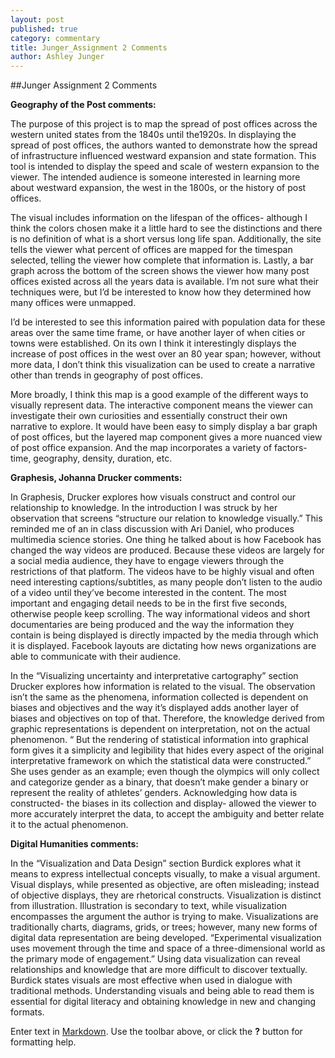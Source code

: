 ```yaml
---
layout: post
published: true
category: commentary
title: Junger_Assignment 2 Comments
author: Ashley Junger
---
```

##Junger Assignment 2 Comments

**Geography of the Post comments:**

The purpose of this project is to map the spread of post offices across the western united states from the 1840s until the1920s. In displaying the spread of post offices, the authors wanted to demonstrate how the spread of infrastructure influenced westward expansion and state formation. This tool is intended to display the speed and scale of western expansion to the viewer. The intended audience is someone interested in learning more about westward expansion, the west in the 1800s, or the history of post offices.

The visual includes information on the lifespan of the offices- although I think the colors chosen make it a little hard to see the distinctions and there is no definition of what is a short versus long life span. Additionally, the site tells the viewer what percent of offices are mapped for the timespan selected, telling the viewer how complete that information is. Lastly, a bar graph across the bottom of the screen shows the viewer how many post offices existed across all the years data is available. I’m not sure what their techniques were, but I’d be interested to know how they determined how many offices were unmapped.

I’d be interested to see this information paired with population data for these areas over the same time frame, or have another layer of when cities or towns were established. On its own I think it interestingly displays the increase of post offices in the west over an 80 year span; however, without more data, I don’t think this visualization can be used to create a narrative other than trends in geography of post offices.

More broadly, I think this map is a good example of the different ways to visually represent data. The interactive component means the viewer can investigate their own curiosities and essentially construct their own narrative to explore. It would have been easy to simply display a bar graph of post offices, but the layered map component gives a more nuanced view of post office expansion. And the map incorporates a variety of factors- time, geography, density, duration, etc.


**Graphesis, Johanna Drucker comments:**

In Graphesis, Drucker explores how visuals construct and control our relationship to knowledge. In the introduction I was struck by her observation that screens “structure our relation to knowledge visually.” This reminded me of an in class discussion with Ari Daniel, who produces multimedia science stories. One thing he talked about is how Facebook has changed the way videos are produced. Because these videos are largely for a social media audience, they have to engage viewers through the restrictions of that platform. The videos have to be highly visual and often need interesting captions/subtitles, as many people don’t listen to the audio of a video until they’ve become interested in the content. The most important and engaging detail needs to be in the first five seconds, otherwise people keep scrolling. The way informational videos and short documentaries are being produced and the way the information they contain is being displayed is directly impacted by the media through which it is displayed. Facebook layouts are dictating how news organizations are able to communicate with their audience.


In the “Visualizing uncertainty and interpretative cartography” section Drucker explores how information is related to the visual. The observation isn’t the same as the phenomena, information collected is dependent on biases and objectives and the way it’s displayed adds another layer of biases and objectives on top of that. Therefore, the knowledge derived from graphic representations is dependent on interpretation, not on the actual phenomenon. “ But the rendering of statistical information into graphical form gives it a simplicity and legibility that hides every aspect of the original interpretative framework on which the statistical data were constructed.” She uses gender as an example; even though the olympics will only collect and categorize gender as a binary, that doesn’t make gender a binary or represent the reality of athletes’ genders. Acknowledging how data is constructed- the biases in its collection and display- allowed the viewer to more accurately interpret the data, to accept the ambiguity and better relate it to the actual phenomenon.

**Digital Humanities comments:**

In the “Visualization and Data Design” section Burdick explores what it means to express intellectual concepts visually, to make a visual argument. Visual displays, while presented as objective, are often misleading; instead of objective displays, they are rhetorical constructs. Visualization is distinct from illustration. Illustration is secondary to text, while visualization encompasses the argument the author is trying to make. Visualizations are traditionally charts, diagrams, grids, or trees; however, many new forms of digital data representation are being developed. “Experimental visualization uses movement through the time and space of a three-dimensional world as the primary mode of engagement.” Using data visualization can reveal relationships and knowledge that are more difficult to discover textually. Burdick states visuals are most effective when used in dialogue with traditional methods. Understanding visuals and being able to read them is essential for digital literacy and obtaining knowledge in new and changing formats.

Enter text in [Markdown](http://daringfireball.net/projects/markdown/). Use the toolbar above, or click the **?** button for formatting help.
